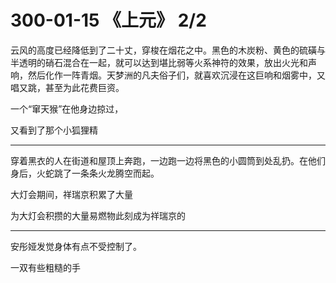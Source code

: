 # 300-01-15 《上元》 2/2

云风的高度已经降低到了二十丈，穿梭在烟花之中。黑色的木炭粉、黄色的硫磺与半透明的硝石混合在一起，就可以达到堪比弱等火系神符的效果，放出火光和声响，然后化作一阵青烟。天梦洲的凡夫俗子们，就喜欢沉浸在这巨响和烟雾中，又唱又跳，甚至为此花费巨资。

一个“窜天猴”在他身边掠过，

又看到了那个小狐狸精

***

穿着黑衣的人在街道和屋顶上奔跑，一边跑一边将黑色的小圆筒到处乱扔。在他们身后，火蛇跳了一条条火龙腾空而起。

大灯会期间，祥瑞京积累了大量

为大灯会积攒的大量易燃物此刻成为祥瑞京的

***

安彤娅发觉身体有点不受控制了。

一双有些粗糙的手
